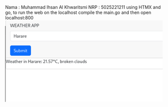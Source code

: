 Nama : Muhammad Ihsan Al Khwaritsmi
NRP : 5025221211
using HTMX and go, to run the web on the localhost compile the main.go and then open localhost:800
![Alt text](<Screenshot from 2023-10-15 03-47-11.png>)
